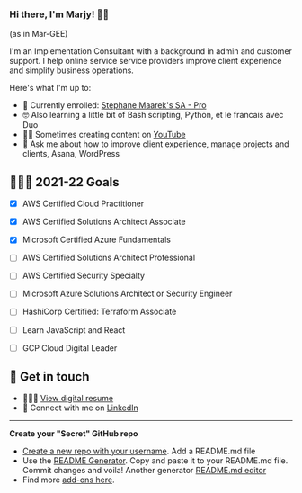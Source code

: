 ### Hi there, I'm Marjy! 👋🏾 

(as in Mar-GEE)

I'm an Implementation Consultant with a background in admin and customer support. I help online service service providers improve client experience and simplify business operations. 

Here's what I'm up to:

- 📖 Currently enrolled: [Stephane Maarek's SA - Pro](https://www.udemy.com/course/aws-solutions-architect-professional/)
- 🤓 Also learning a little bit of Bash scripting, Python, et le francais avec Duo
- ✍🏾 Sometimes creating content on [YouTube](https://www.youtube.com/channel/UCH45NDaOXaxnGw5RBBgYQOg) 
- 💬 Ask me about how to improve client experience, manage projects and clients, Asana, WordPress

## 👩🏾‍💻 2021-22 Goals
- [x] AWS Certified Cloud Practitioner
- [x] AWS Certified Solutions Architect Associate
- [x] Microsoft Certified Azure Fundamentals
- [ ] AWS Certified Solutions Architect Professional
- [ ] AWS Certified Security Specialty
- [ ] Microsoft Azure Solutions Architect or Security Engineer 
- [ ] HashiCorp Certified: Terraform Associate
- [ ] Learn JavaScript and React
- [ ] GCP Cloud Digital Leader 


## 🔗 Get in touch
- 👷🏾‍♀️ [View digital resume](https://mguery.github.io/resume/)
- 🔗 Connect with me on [LinkedIn](https://www.linkedin.com/in/msguery/)

---

**Create your "Secret" GitHub repo**
- [Create a new repo with your username](https://dev.to/puf17640/github-secret-add-a-readme-to-your-profile-25j1). Add a README.md file
- Use the [README Generator](https://rahuldkjain.github.io/gh-profile-readme-generator/). Copy and paste it to your README.md file. Commit changes and voila! Another generator [README.md editor](https://readme.so/editor)
- Find more [add-ons here](https://github.com/anuraghazra/github-readme-stats).
